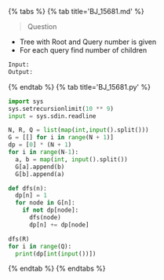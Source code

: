 {% tabs %}
{% tab title='BJ_15681.md' %}

> Question

* Tree with Root and Query number is given
* For each query find number of children

```txt
Input:
Output:
```

{% endtab %}
{% tab title='BJ_15681.py' %}

```py
import sys
sys.setrecursionlimit(10 ** 9)
input = sys.sdin.readline

N, R, Q = list(map(int,input().split()))
G = [[] for i in range(N + 1)]
dp = [0] * (N + 1)
for i in range(N-1):
  a, b = map(int, input().split())
  G[a].append(b)
  G[b].append(a)

def dfs(n):
  dp[n] = 1
  for node in G[n]:
    if not dp[node]:
      dfs(node)
      dp[n] += dp[node]

dfs(R)
for i in range(Q):
  print(dp[int(input())])
```

{% endtab %}
{% endtabs %}
